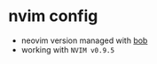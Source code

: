 # nvim config

- neovim version managed with [bob](https://github.com/MordechaiHadad/bob)
- working with `NVIM v0.9.5`
